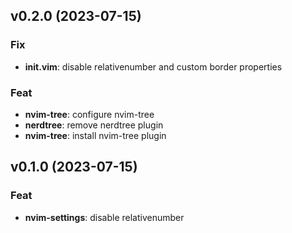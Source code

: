 ## v0.2.0 (2023-07-15)

### Fix

- **init.vim**: disable relativenumber and custom border properties

### Feat

- **nvim-tree**: configure nvim-tree
- **nerdtree**: remove nerdtree plugin
- **nvim-tree**: install nvim-tree plugin

## v0.1.0 (2023-07-15)

### Feat

- **nvim-settings**: disable relativenumber
